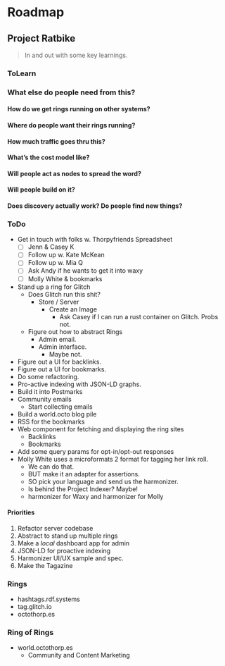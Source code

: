 # Roadmap

## Project Ratbike

> In and out with some key learnings.

### ToLearn

### What else do people need from this?

#### How do we get rings running on other systems?

#### Where do people want their rings running?

#### How much traffic goes thru this?

#### What’s the cost model like?

#### Will people act as nodes to spread the word?

#### Will people build on it?

#### Does discovery actually work? Do people find new things?

### ToDo

- Get in touch with folks w. Thorpyfriends Spreadsheet
	- [ ] Jenn & Casey K
	- [ ] Follow up w. Kate McKean
	- [ ] Follow up w. Mia Q
	- [ ] Ask Andy if he wants to get it into waxy
	- [ ] Molly White & bookmarks
- Stand up a ring for Glitch
	- Does Glitch run this shit?
		- Store / Server 
			- Create an Image
				- Ask Casey if I can run a rust container on Glitch. Probs not.
	- Figure out how to abstract Rings
		- Admin email.
		- Admin interface.
			- Maybe not.
- Figure out a UI for backlinks.
- Figure out a UI for bookmarks.
- Do some refactoring.
- Pro-active indexing with JSON-LD graphs.
- Build it into Postmarks
- Community emails
	- Start collecting emails
- Build a world.octo blog pile
- RSS for the bookmarks
- Web component for fetching and displaying the ring sites
	- Backlinks
	- Bookmarks
- Add some query params for opt-in/opt-out responses
- Molly White uses a microformats 2 format for tagging her link roll. 
	- We can do that. 
	- BUT make it an adapter for assertions.
	- SO pick your language and send us the harmonizer.  
	- Is behind the Project Indexer? Maybe!
	- harmonizer for Waxy and harmonizer for Molly

#### Priorities

1. Refactor server codebase
2. Abstract to stand up multiple rings
3. Make a _local_ dashboard app for admin
4. JSON-LD for proactive indexing
5. Harmonizer UI/UX sample and spec.
6. Make the Tagazine

### Rings

- hashtags.rdf.systems
- tag.glitch.io
- octothorp.es

### Ring of Rings

- world.octothorp.es
	- Community and Content Marketing